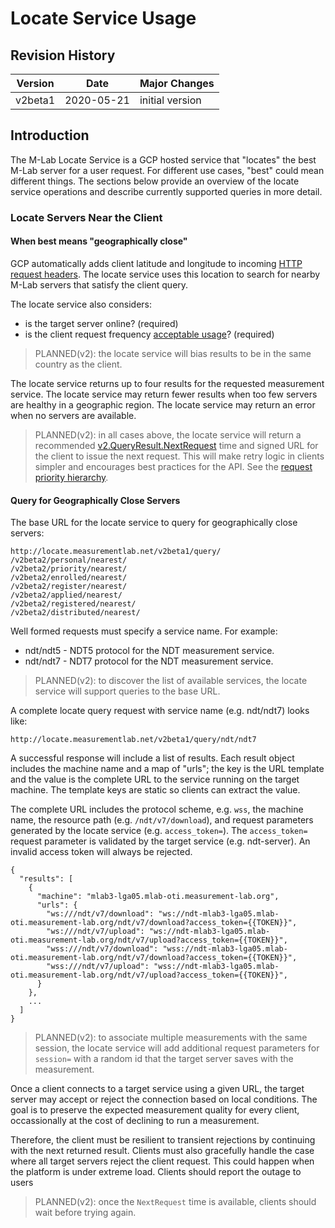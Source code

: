 # Locate Service Usage

## Revision History

| Version  | Date       |  Major Changes  |
|----------|------------|-----------------|
| v2beta1  | 2020-05-21 | initial version |

## Introduction

The M-Lab Locate Service is a GCP hosted service that "locates" the best
M-Lab server for a user request. For different use cases, "best" could mean
different things. The sections below provide an overview of the locate
service operations and describe currently supported queries in more detail.

### Locate Servers Near the Client

#### When best means "geographically close"

GCP automatically adds client latitude and longitude to incoming [HTTP
request headers][headers]. The locate service uses this location to search
for nearby M-Lab servers that satisfy the client query.

[headers]: https://cloud.google.com/load-balancing/docs/user-defined-request-headers#how_user-defined_request_headers_work

The locate service also considers:

* is the target server online? (required)
* is the client request frequency [acceptable usage][aup]? (required)

> PLANNED(v2): the locate service will bias results to be in the same country
as the client.

The locate service returns up to four results for the requested measurement
service. The locate service may return fewer results when too few servers are
healthy in a geographic region. The locate service may return an error when
no servers are available.

> PLANNED(v2): in all cases above, the locate service will return a
recommended [v2.QueryResult.NextRequest][nextRequest] time and signed URL for
the client to issue the next request. This will make retry logic in clients
simpler and encourages best practices for the API. See the [request priority
hierarchy][priority].

[nextRequest]: https://godoc.org/github.com/m-lab/locate/api/v2#QueryResult
[priority]: https://godoc.org/github.com/m-lab/locate/api/v2
[aup]: https://www.measurementlab.net/aup

#### Query for Geographically Close Servers

The base URL for the locate service to query for geographically close
servers:

    http://locate.measurementlab.net/v2beta1/query/
    /v2beta2/personal/nearest/
    /v2beta2/priority/nearest/
    /v2beta2/enrolled/nearest/
    /v2beta2/register/nearest/
    /v2beta2/applied/nearest/
    /v2beta2/registered/nearest/
    /v2beta2/distributed/nearest/

Well formed requests must specify a service name. For example:

* ndt/ndt5 - NDT5 protocol for the NDT measurement service.
* ndt/ndt7 - NDT7 protocol for the NDT measurement service.

> PLANNED(v2): to discover the list of available services, the locate service
will support queries to the base URL.

A complete locate query request with service name (e.g. ndt/ndt7) looks like:

    http://locate.measurementlab.net/v2beta1/query/ndt/ndt7

A successful response will include a list of results. Each result object
includes the machine name and a map of "urls"; the key is the URL template
and the value is the complete URL to the service running on the target
machine. The template keys are static so clients can extract the value.

The complete URL includes the protocol scheme, e.g. `wss`, the machine name,
the resource path (e.g. `/ndt/v7/download`), and request parameters generated
by the locate service (e.g. `access_token=`). The `access_token=` request
parameter is validated by the target service (e.g. ndt-server). An invalid
access token will always be rejected.

    {
      "results": [
        {
          "machine": "mlab3-lga05.mlab-oti.measurement-lab.org",
          "urls": {
            "ws:///ndt/v7/download": "ws://ndt-mlab3-lga05.mlab-oti.measurement-lab.org/ndt/v7/download?access_token={{TOKEN}}",
            "ws:///ndt/v7/upload": "ws://ndt-mlab3-lga05.mlab-oti.measurement-lab.org/ndt/v7/upload?access_token={{TOKEN}}",
            "wss:///ndt/v7/download": "wss://ndt-mlab3-lga05.mlab-oti.measurement-lab.org/ndt/v7/download?access_token={{TOKEN}}",
            "wss:///ndt/v7/upload": "wss://ndt-mlab3-lga05.mlab-oti.measurement-lab.org/ndt/v7/upload?access_token={{TOKEN}}",
          }
        },
        ...
      ]
    }

> PLANNED(v2): to associate multiple measurements with the same session, the
locate service will add additional request parameters for `session=` with a
random id that the target server saves with the measurement.

Once a client connects to a target service using a given URL, the target
server may accept or reject the connection based on local conditions. The
goal is to preserve the expected measurement quality for every client,
occassionally at the cost of declining to run a measurement.

Therefore, the client must be resilient to transient rejections by continuing
with the next returned result. Clients must also gracefully handle the case
where all target servers reject the client request. This could happen when
the platform is under extreme load. Clients should report the outage to
users

> PLANNED(v2): once the `NextRequest` time is available, clients should wait
before trying again.
